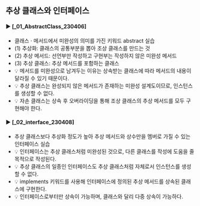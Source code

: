 ####
## 추상 클래스와 인터페이스
####
#### ► [_01_AbstractClass_230406]
- 클래스 · 메서드에서 미완성의 의미를 가진 키워드 abstract 실습
- (1) 추상화: 클래스의 공통부분을 뽑아 조상 클래스를 만드는 것
- (2) 추상 메서드: 선언부만 작성하고 구현부는 작성하지 않은 미완성 메서드
- (3) 추상 클래스: 추상 메서드를 포함하는 클래스
- 💡 메서드를 미완성으로 남겨두는 이유는 상속받는 클래스에 따라 메서드의 내용이 달라질 수 있기 때문이다.
- 💡 추상 클래스는 완성되지 않은 메서드가 존재하는 미완성 설계도이므로, 인스턴스를 생성할 수 없다.
- 💡 자손 클래스는 상속 후 오버라이딩을 통해 조상 클래스의 추상 메서드를 모두 구현해야 한다. 
####
#### ► [_02_interface_230408]
- 추상 클래스보다 추상화 정도가 높아 추상 메서드와 상수만을 멤버로 가질 수 있는 인터페이스 실습
- 💡 인터페이스는 추상 클래스처럼 미완성된 것으로, 다른 클래스를 작성에 도움을 줄 목적으로 작성된다.
- 💡 추상 클래스의 일종인 인터페이스도 추상 클래스처럼 자체로서 인스턴스를 생성할 수 없다.
- 💡 implements 키워드를 사용해 인터페이스에 정의된 추상 메서드를 상속된 클래스에 구현한다.
- 💡 인터페이스로부터만 상속이 가능하며, 클래스와 달리 다중 상속이 가능하다.
####
